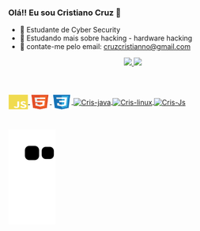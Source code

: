 ### Olá!! Eu sou Cristiano Cruz  👋

 - 🌱 Estudante de Cyber Security
- 👾 Estudando mais sobre hacking - hardware hacking
- 📧 contate-me pelo email: cruzcristianno@gmail.com


<div align="center">
  <a href="https://github.com/CristianoCruz10">
  <img height="180em" src="https://github-readme-stats.vercel.app/api?username=CristianoCruz10&show_icons=false&theme=dark&include_all_commits=false&count_private=true"/>
  <img height="180em" src="https://github-readme-stats.vercel.app/api/top-langs/?username=CristianoCruz10&layout=compact&langs_count=7&theme=dark"/>
</div>

 #
 
 <div style="display: inline_block"><br>
  <img align="center" alt="Cris-Js" height="30" width="40" src="https://raw.githubusercontent.com/devicons/devicon/master/icons/javascript/javascript-plain.svg">
  <img align="center" alt="Cris-HTML" height="30" width="40" src="https://raw.githubusercontent.com/devicons/devicon/master/icons/html5/html5-original.svg">
  <img align="center" alt="Cris-CSS" height="30" width="40" src="https://raw.githubusercontent.com/devicons/devicon/master/icons/css3/css3-original.svg">
<img align="center"alt="Cris-java" height="40" width="50" src="https://cdn.jsdelivr.net/gh/devicons/devicon/icons/java/java-original-wordmark.svg" />
 <img align="center" alt="Cris-linux" height="30" width="40" src="https://cdn.jsdelivr.net/gh/devicons/devicon/icons/linux/linux-original.svg" />
  <img align="center" alt="Cris-Js" height="40" width="50" src="https://cdn.jsdelivr.net/gh/devicons/devicon/icons/mysql/mysql-original-wordmark.svg" />
        
 </div>

 #
 
 ![Snake animation](https://github.com/rafaballerini/rafaballerini/blob/output/github-contribution-grid-snake.svg)
